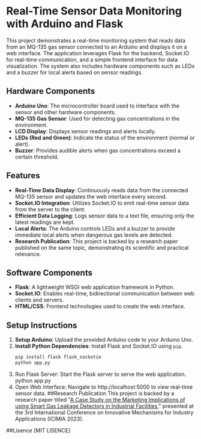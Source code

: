 # Real-Time Sensor Data Monitoring with Arduino and Flask

This project demonstrates a real-time monitoring system that reads data from an MQ-135 gas sensor connected to an Arduino and displays it on a web interface. The application leverages Flask for the backend, Socket.IO for real-time communication, and a simple frontend interface for data visualization. The system also includes hardware components such as LEDs and a buzzer for local alerts based on sensor readings.

## Hardware Components
- **Arduino Uno**: The microcontroller board used to interface with the sensor and other hardware components.
- **MQ-135 Gas Sensor**: Used for detecting gas concentrations in the environment.
- **LCD Display**: Displays sensor readings and alerts locally.
- **LEDs (Red and Green)**: Indicate the status of the environment (normal or alert).
- **Buzzer**: Provides audible alerts when gas concentrations exceed a certain threshold.

## Features
- **Real-Time Data Display**: Continuously reads data from the connected MQ-135 sensor and updates the web interface every second.
- **Socket.IO Integration**: Utilizes Socket.IO to emit real-time sensor data from the server to the client.
- **Efficient Data Logging**: Logs sensor data to a text file, ensuring only the latest readings are kept.
- **Local Alerts**: The Arduino controls LEDs and a buzzer to provide immediate local alerts when dangerous gas levels are detected.
- **Research Publication**: This project is backed by a research paper published on the same topic, demonstrating its scientific and practical relevance.

## Software Components
- **Flask**: A lightweight WSGI web application framework in Python.
- **Socket.IO**: Enables real-time, bidirectional communication between web clients and servers.
- **HTML/CSS**: Frontend technologies used to create the web interface.

## Setup Instructions
1. **Setup Arduino**: Upload the provided Arduino code to your Arduino Uno.
2. **Install Python Dependencies**: Install Flask and Socket.IO using `pip`.
   ```bash
   pip install flask flask_socketio
   python app.py
3. Run Flask Server: Start the Flask server to serve the web application.
   python app.py
5. Open Web Interface: Navigate to http://localhost:5000 to view real-time sensor data.
##Research Publication
This project is backed by a research paper titled "[A Case Study on the Marketing Implications of using Smart Gas Leakage Detectors in Industrial Facilities](https://www.scopus.com/record/display.uri?eid=2-s2.0-85191876480&origin=resultslist&sort=plf-f&src=s&sid=dcc807bcdd774c8a0bf5f3a807c021ce&sot=b&sdt=b&s=AUTH%28Annjan%29&sl=12&sessionSearchId=dcc807bcdd774c8a0bf5f3a807c021ce&relpos=0)," presented at the 3rd International Conference on Innovative Mechanisms for Industry Applications (ICIMIA 2023).

##Lisence
[MIT LISENCE]

